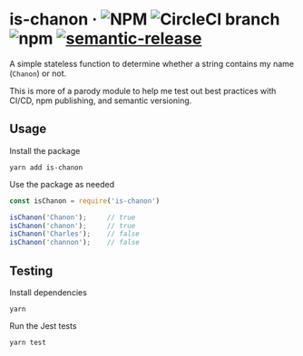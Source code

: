# is-chanon &middot; ![NPM](https://img.shields.io/npm/l/is-chanon.svg) ![CircleCI branch](https://img.shields.io/circleci/project/github/chanonroy/is-chanon/master.svg) ![npm](https://img.shields.io/npm/v/is-chanon.svg) [![semantic-release](https://img.shields.io/badge/%20%20%F0%9F%93%A6%F0%9F%9A%80-semantic--release-e10079.svg)](https://github.com/semantic-release/semantic-release)

A simple stateless function to determine whether a string contains my name (`Chanon`) or not. 

This is more of a parody module to help me test out best practices with CI/CD, npm publishing, and semantic versioning.



## Usage

Install the package
```
yarn add is-chanon
```

Use the package as needed
```js
const isChanon = require('is-chanon')

isChanon('Chanon');     // true
isChanon('chanon');     // true
isChanon('Charles');    // false
isChanon('channon');    // false
```

## Testing

Install dependencies
```
yarn
```

Run the Jest tests
```
yarn test
```
